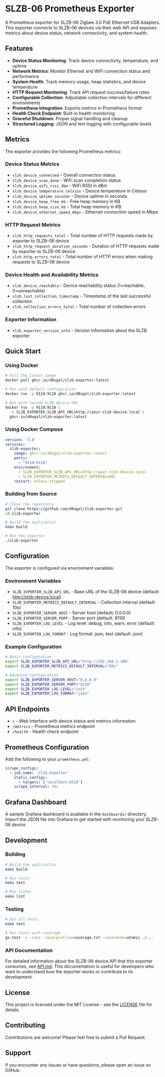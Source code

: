 # SLZB-06 Prometheus Exporter

A Prometheus exporter for SLZB-06 Zigbee 3.0 PoE Ethernet USB Adapters. This exporter connects to SLZB-06 devices via their web API and exposes metrics about device status, network connectivity, and system health.

## Features

- **Device Status Monitoring**: Track device connectivity, temperature, and uptime
- **Network Metrics**: Monitor Ethernet and WiFi connection status and performance
- **System Health**: Track memory usage, heap statistics, and device temperature
- **HTTP Request Monitoring**: Track API request success/failure rates
- **Configurable Collection**: Adjustable collection intervals for different environments
- **Prometheus Integration**: Exports metrics in Prometheus format
- **Health Check Endpoint**: Built-in health monitoring
- **Graceful Shutdown**: Proper signal handling and cleanup
- **Structured Logging**: JSON and text logging with configurable levels

## Metrics

The exporter provides the following Prometheus metrics:

### Device Status Metrics
- `slzb_device_connected` - Overall connection status
- `slzb_device_scan_done` - WiFi scan completion status
- `slzb_device_wifi_rssi_dbm` - WiFi RSSI in dBm
- `slzb_device_temperature_celsius` - Device temperature in Celsius
- `slzb_device_uptime_seconds` - Device uptime in seconds
- `slzb_device_heap_free_kb` - Free heap memory in KB
- `slzb_device_heap_size_kb` - Total heap memory in KB
- `slzb_device_ethernet_speed_mbps` - Ethernet connection speed in Mbps

### HTTP Request Metrics
- `slzb_http_requests_total` - Total number of HTTP requests made by exporter to SLZB-06 device
- `slzb_http_request_duration_seconds` - Duration of HTTP requests made by exporter to SLZB-06 device
- `slzb_http_errors_total` - Total number of HTTP errors when making requests to SLZB-06 device

### Device Health and Availability Metrics
- `slzb_device_reachable` - Device reachability status (1=reachable, 0=unreachable)
- `slzb_last_collection_timestamp` - Timestamp of the last successful collection
- `slzb_collection_errors_total` - Total number of collection errors

### Exporter Information
- `slzb_exporter_version_info` - Version information about the SLZB exporter

## Quick Start

### Using Docker

```bash
# Pull the latest image
docker pull ghcr.io/d0ugal/slzb-exporter:latest

# Run with default configuration
docker run -p 9110:9110 ghcr.io/d0ugal/slzb-exporter:latest

# Run with custom SLZB device URL
docker run -p 9110:9110 \
  -e SLZB_EXPORTER_SLZB_API_URL=http://your-slzb-device.local \
  ghcr.io/d0ugal/slzb-exporter:latest
```

### Using Docker Compose

```yaml
version: '3.8'
services:
  slzb-exporter:
    image: ghcr.io/d0ugal/slzb-exporter:latest
    ports:
      - "9110:9110"
    environment:
      - SLZB_EXPORTER_SLZB_API_URL=http://your-slzb-device.local
      - SLZB_EXPORTER_METRICS_DEFAULT_INTERVAL=60s
    restart: unless-stopped
```

### Building from Source

```bash
# Clone the repository
git clone https://github.com/d0ugal/slzb-exporter.git
cd slzb-exporter

# Build the application
make build

# Run the exporter
./slzb-exporter
```

## Configuration

The exporter is configured via environment variables:

### Environment Variables

- `SLZB_EXPORTER_SLZB_API_URL` - Base URL of the SLZB-06 device (default: http://slzb-device.local)
- `SLZB_EXPORTER_METRICS_DEFAULT_INTERVAL` - Collection interval (default: 10s)
- `SLZB_EXPORTER_SERVER_HOST` - Server host (default: 0.0.0.0)
- `SLZB_EXPORTER_SERVER_PORT` - Server port (default: 9110)
- `SLZB_EXPORTER_LOG_LEVEL` - Log level: debug, info, warn, error (default: info)
- `SLZB_EXPORTER_LOG_FORMAT` - Log format: json, text (default: json)

### Example Configuration

```bash
# Basic configuration
export SLZB_EXPORTER_SLZB_API_URL="http://192.168.1.100"
export SLZB_EXPORTER_METRICS_DEFAULT_INTERVAL="60s"

# Advanced configuration
export SLZB_EXPORTER_SERVER_HOST="0.0.0.0"
export SLZB_EXPORTER_SERVER_PORT="9110"
export SLZB_EXPORTER_LOG_LEVEL="info"
export SLZB_EXPORTER_LOG_FORMAT="json"
```

## API Endpoints

- `/` - Web interface with device status and metrics information
- `/metrics` - Prometheus metrics endpoint
- `/health` - Health check endpoint

## Prometheus Configuration

Add the following to your `prometheus.yml`:

```yaml
scrape_configs:
  - job_name: 'slzb-exporter'
    static_configs:
      - targets: ['localhost:9110']
    scrape_interval: 30s
```

## Grafana Dashboard

A sample Grafana dashboard is available in the `dashboards/` directory. Import the JSON file into Grafana to get started with monitoring your SLZB-06 device.

## Development

### Building

```bash
# Build the application
make build

# Run tests
make test

# Run linter
make lint
```

### Testing

```bash
# Run all tests
make test

# Run tests with coverage
go test -v -race -coverprofile=coverage.txt -covermode=atomic ./...
```

### API Documentation

For detailed information about the SLZB-06 device API that this exporter consumes, see [API.md](API.md). This documentation is useful for developers who want to understand how the exporter works or contribute to its development.

## License

This project is licensed under the MIT License - see the [LICENSE](LICENSE) file for details.

## Contributing

Contributions are welcome! Please feel free to submit a Pull Request.

## Support

If you encounter any issues or have questions, please open an issue on GitHub.
